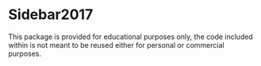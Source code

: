 # Sidebar2017

This package is provided for educational purposes only, the code included within is not meant to be reused either for personal or commercial purposes. 
